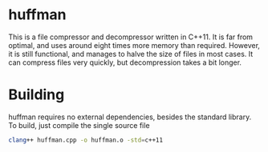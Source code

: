 # huffman

This is a file compressor and decompressor written in C++11. It is far from optimal, and uses around eight times more memory than required. However, it is still functional, and manages to halve the size of files in most cases. It can compress files very quickly, but decompression takes a bit longer.

# Building

huffman requires no external dependencies, besides the standard library. To build, just compile the single source file

```bash
clang++ huffman.cpp -o huffman.o -std=c++11
```


